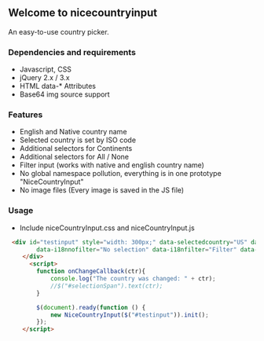 ## Welcome to nicecountryinput

An easy-to-use country picker.

### Dependencies and requirements

- Javascript, CSS
- jQuery 2.x / 3.x
- HTML data-* Attributes
- Base64 img source support

### Features

- English and Native country name
- Selected country is set by ISO code
- Additional selectors for Continents
- Additional selectors for All / None
- Filter input (works with native and english country name)
- No global namespace pollution, everything is in one prototype "NiceCountryInput"
- No image files (Every image is saved in the JS file)

### Usage

- Include niceCountryInput.css and niceCountryInput.js

```html
 <div id="testinput" style="width: 300px;" data-selectedcountry="US" data-showspecial="false" data-showflags="true" data-i18nall="All selected"
        data-i18nnofilter="No selection" data-i18nfilter="Filter" data-onchangecallback="onChangeCallback" />
    </div>
      <script>
        function onChangeCallback(ctr){
            console.log("The country was changed: " + ctr);
            //$("#selectionSpan").text(ctr);
        }

        $(document).ready(function () {
            new NiceCountryInput($("#testinput")).init();
        });
    </script>
 
```
 